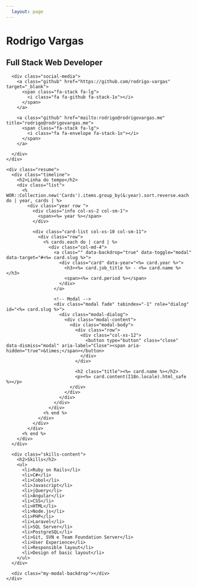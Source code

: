 ```yaml
---
  layout: page
---
```

<div class="container">
  <div class="internal">
    <div class="home">
      <div class="intro">
        <h1>Rodrigo Vargas</h1>
        <h2>Full Stack Web Developer</h2>
      </div>
      
      <div class="social-media">
        <a class="github" href="https://github.com/rodrigo-vargas" target="_blank">
          <span class="fa-stack fa-lg">
            <i class="fa fa-github fa-stack-1x"></i>
          </span>
        </a>

        <a class="github" href="mailto:rodrigo@rodrigovargas.me" title="rodrigo@rodrigovargas.me">
          <span class="fa-stack fa-lg">
            <i class="fa fa-envelope fa-stack-1x"></i>
          </span>
        </a>
        
      </div>
    </div>

    <div class="resume">
      <div class="timeline">
        <h2>Linha do tempo</h2>
        <div class="list">
          <% WOR::Collection.new('Cards').items.group_by(&:year).sort.reverse.each do | year, cards | %>
            <div class="year row ">    
              <div class="info col-xs-2 col-sm-1">
                <span><%= year %></span>
              </div>

              <div class="card-list col-xs-10 col-sm-11">
                <div class="row">
                  <% cards.each do | card | %>
                    <div class="col-md-4">
                      <a class="" data-backdrop="true" data-toggle="modal" data-target="#<%= card.slug %>">
                        <div class="card" data-year="<%= card.year %>">
                          <h3><%= card.job_title %> - <%= card.name %></h3>
                          <span><%= card.period %></span>
                        </div>
                      </a>

                      <!-- Modal -->
                      <div class="modal fade" tabindex="-1" role="dialog" id="<%= card.slug %>">
                        <div class="modal-dialog">
                          <div class="modal-content">
                            <div class="modal-body">
                              <div class="row">
                                <div class="col-xs-12">
                                  <button type="button" class="close" data-dismiss="modal" aria-label="Close"><span aria-hidden="true">&times;</span></button>
                                </div>
                              </div>

                              <h2 class="title"><%= card.name %></h2>
                              <p><%= card.content(I18n.locale).html_safe %></p>
                            </div>
                          </div>
                        </div>
                      </div>
                    </div>
                  <% end %>
                </div>
              </div>
            </div> 
          <% end %>
        </div>
      </div>

      <div class="skills-content">
        <h2>Skills</h2>
        <ul>
          <li>Ruby on Rails</li>
          <li>C#</li>
          <li>Cobol</li>
          <li>Javascript</li>
          <li>jQuery</li>
          <li>Angular</li>
          <li>CSS</li>
          <li>HTML</li>
          <li>Node.js</li>
          <li>PHP</li>
          <li>Laravel</li>
          <li>SQL Server</li>
          <li>PostgreSQL</li>
          <li>Git, SVN e Team Foundation Server</li>
          <li>User Experience</li>
          <li>Responsible layout</li>
          <li>Design of basic layout</li>
        </ul>
      </div>

      <div class="my-modal-backdrop"></div>
    </div>
  </div>
</div>
